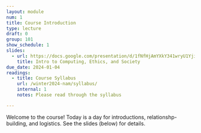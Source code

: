 ```yaml
---
layout: module
num: 1
title: Course Introduction
type: lecture
draft: 0
group: 101
show_schedule: 1
slides:
  - url: https://docs.google.com/presentation/d/1fNfHjAmYXkY341wryU1Yji0cWddVP2jlS7rXZz7CNx0/edit?usp=sharing
    title: Intro to Computing, Ethics, and Society
due_date: 2024-01-04
readings:
  - title: Course Syllabus
    url: /winter2024-nam/syllabus/
    internal: 1
    notes: Please read through the syllabus

---
```


Welcome to the course! Today is a day for introductions, relationshp-building, and logistics. See the slides (below) for details.
